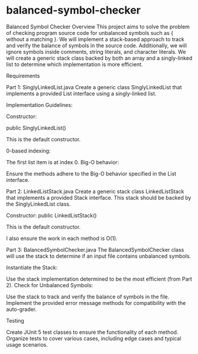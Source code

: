 # balanced-symbol-checker

Balanced Symbol Checker
Overview
This project aims to solve the problem of checking program source code for unbalanced symbols such as { without a matching }. We will implement a stack-based approach to track and verify the balance of symbols in the source code. Additionally, we will ignore symbols inside comments, string literals, and character literals. We will create a generic stack class backed by both an array and a singly-linked list to determine which implementation is more efficient.

Requirements

Part 1: SinglyLinkedList.java
Create a generic class SinglyLinkedList that implements a provided List interface using a singly-linked list.

Implementation Guidelines:

Constructor:

public SinglyLinkedList()

This is the default constructor.

0-based indexing:

The first list item is at index 0.
Big-O behavior:

Ensure the methods adhere to the Big-O behavior specified in the List interface.

Part 2: LinkedListStack.java
Create a generic stack class LinkedListStack that implements a provided Stack interface. This stack should be backed by the SinglyLinkedList class.


Constructor:
public LinkedListStack()

This is the default constructor.

I also ensure the work in each method is O(1).

Part 3: BalancedSymbolChecker.java
The BalancedSymbolChecker class will use the stack to determine if an input file contains unbalanced symbols.

Instantiate the Stack:

Use the stack implementation determined to be the most efficient (from Part 2).
Check for Unbalanced Symbols:

Use the stack to track and verify the balance of symbols in the file.
Implement the provided error message methods for compatibility with the auto-grader.

Testing

Create JUnit 5 test classes to ensure the functionality of each method. Organize tests to cover various cases, including edge cases and typical usage scenarios.
